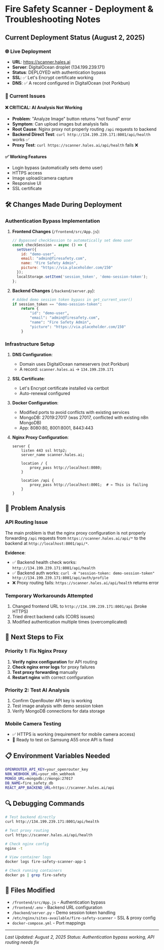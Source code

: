 # Fire Safety Scanner - Deployment & Troubleshooting Notes

## Current Deployment Status (August 2, 2025)

### 🌐 Live Deployment
- **URL**: https://scanner.hales.ai
- **Server**: DigitalOcean droplet (134.199.239.171)
- **Status**: DEPLOYED with authentication bypass
- **SSL**: ✅ Let's Encrypt certificate working
- **DNS**: ✅ A record configured in DigitalOcean (not Porkbun)

### 🔧 Current Issues

#### ❌ CRITICAL: AI Analysis Not Working
- **Problem**: "Analyze Image" button returns "not found" error
- **Symptom**: Can upload images but analysis fails
- **Root Cause**: Nginx proxy not properly routing `/api` requests to backend
- **Backend Direct Test**: `curl http://134.199.239.171:8001/api/health` works ✅
- **Proxy Test**: `curl https://scanner.hales.ai/api/health` fails ❌

#### ✅ Working Features
- Login bypass (automatically sets demo user)
- HTTPS access
- Image upload/camera capture
- Responsive UI
- SSL certificate

## 🛠️ Changes Made During Deployment

### Authentication Bypass Implementation
1. **Frontend Changes** (`/frontend/src/App.js`):
   ```javascript
   // Bypassed checkSession to automatically set demo user
   const checkSession = async () => {
     setUser({
       id: "demo-user",
       email: "admin@firesafety.com", 
       name: "Fire Safety Admin",
       picture: "https://via.placeholder.com/150"
     });
     localStorage.setItem('session_token', 'demo-session-token');
   };
   ```

2. **Backend Changes** (`/backend/server.py`):
   ```python
   # Added demo session token bypass in get_current_user()
   if session_token == "demo-session-token":
       return {
           "id": "demo-user",
           "email": "admin@firesafety.com",
           "name": "Fire Safety Admin", 
           "picture": "https://via.placeholder.com/150"
       }
   ```

### Infrastructure Setup
1. **DNS Configuration**:
   - Domain uses DigitalOcean nameservers (not Porkbun)
   - A record: `scanner.hales.ai` → `134.199.239.171`

2. **SSL Certificate**:
   - Let's Encrypt certificate installed via certbot
   - Auto-renewal configured

3. **Docker Configuration**:
   - Modified ports to avoid conflicts with existing services
   - MongoDB: 27019:27017 (was 27017, conflicted with existing n8n MongoDB)
   - App: 8080:80, 8001:8001, 8443:443

4. **Nginx Proxy Configuration**:
   ```nginx
   server {
       listen 443 ssl http2;
       server_name scanner.hales.ai;
       
       location / {
           proxy_pass http://localhost:8080;
       }
       
       location /api {
           proxy_pass http://localhost:8001;  # ← This is failing
       }
   }
   ```

## 🚨 Problem Analysis

### API Routing Issue
The main problem is that the nginx proxy configuration is not properly forwarding `/api` requests from `https://scanner.hales.ai/api/*` to the backend at `http://localhost:8001/api/*`.

**Evidence**:
- ✅ Backend health check works: `http://134.199.239.171:8001/api/health`
- ✅ Backend auth works: `curl -H "session-token: demo-session-token" http://134.199.239.171:8001/api/auth/profile`
- ❌ Proxy routing fails: `https://scanner.hales.ai/api/health` returns error

### Temporary Workarounds Attempted
1. Changed frontend URL to `http://134.199.239.171:8001/api` (broke HTTPS)
2. Tried direct backend calls (CORS issues)
3. Modified authentication multiple times (overcomplicated)

## 🎯 Next Steps to Fix

### Priority 1: Fix Nginx Proxy
1. **Verify nginx configuration** for API routing
2. **Check nginx error logs** for proxy failures
3. **Test proxy forwarding** manually
4. **Restart nginx** with correct configuration

### Priority 2: Test AI Analysis
1. Confirm OpenRouter API key is working
2. Test image analysis with demo session token
3. Verify MongoDB connections for data storage

### Mobile Camera Testing
- ✅ HTTPS is working (requirement for mobile camera access)
- 🔄 Ready to test on Samsung A55 once API is fixed

## 📋 Environment Variables Needed
```bash
OPENROUTER_API_KEY=your_openrouter_key
N8N_WEBHOOK_URL=your_n8n_webhook
MONGO_URL=mongodb://mongo:27017
DB_NAME=fire_safety_db
REACT_APP_BACKEND_URL=https://scanner.hales.ai/api
```

## 🔍 Debugging Commands
```bash
# Test backend directly
curl http://134.199.239.171:8001/api/health

# Test proxy routing  
curl https://scanner.hales.ai/api/health

# Check nginx config
nginx -t

# View container logs
docker logs fire-safety-scanner-app-1

# Check running containers
docker ps | grep fire-safety
```

## 📝 Files Modified
- `/frontend/src/App.js` - Authentication bypass
- `/frontend/.env` - Backend URL configuration  
- `/backend/server.py` - Demo session token handling
- `/etc/nginx/sites-available/fire-safety-scanner` - SSL & proxy config
- `docker-compose.yml` - Port mappings

---
*Last Updated: August 2, 2025*
*Status: Authentication bypass working, API routing needs fix*